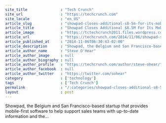 ```yaml
---
site_title               : "Tech Crunch"
site_url                 : "https://techcrunch.com"
site_locale              : "en_US"
article_slug             : "showpad-closes-additional-s8-5m-for-its-mobile-first-software-to-enable-sales-reps-to-be-more-productive"
article_title            : "Showpad Closes Additional $8.5M For Its Mobile-First Software To Enable Sales Reps To Be More Productive"
article_image            : "https://tctechcrunch2011.files.wordpress.com/2014/11/ipad-iphone-apps.png?w=764&h=400&crop=1"
article_url              : "https://techcrunch.com/2014/11/06/showpad-series-b/"
article_published_at     : "2014-11-06T06:30:43-02:00"
article_description      : "Showpad, the Belgium and San Francisco-based startup that provides mobile-first software to help support sales teams with up-to-date information and the..."
article_author_name      : "Steve O'Hear"
article_author_image     : null
article_author_biography : null
article_author_profile   : "https://techcrunch.com/author/steve-ohear/"
article_author_facebook  : null
article_author_twitter   : "https://twitter.com/sohear"
category                 : ['technology']
tags                     : ['Tech Crunch']
permalink                : "/:categories/showpad-closes-additional-s8-5m-for-its-mobile-first-software-to-enable-sales-reps-to-be-more-productive/"
layout                   : post
---
```


Showpad, the Belgium and San Francisco-based startup that provides mobile-first software to help support sales teams with up-to-date information and the...
